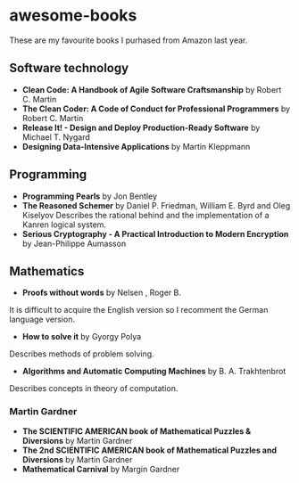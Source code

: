 # awesome-books

These are my favourite books I purhased from Amazon last year.

## Software technology

- **Clean Code: A Handbook of Agile Software Craftsmanship** by Robert C. Martin
- **The Clean Coder: A Code of Conduct for Professional Programmers** by Robert C. Martin
- **Release It! - Design and Deploy Production-Ready Software** by Michael T. Nygard
- **Designing Data-Intensive Applications** by Martin Kleppmann

## Programming

- **Programming Pearls** by Jon Bentley
- **The Reasoned Schemer** by Daniel P. Friedman, William E. Byrd and Oleg Kiselyov
Describes the rational behind and the implementation of a Kanren logical system.
- **Serious Cryptography - A Practical Introduction to Modern Encryption** by Jean-Philippe Aumasson

## Mathematics

- **Proofs without words** by Nelsen , Roger B.

It is difficult to acquire the English version so I recomment the German language version.

- **How to solve it** by Gyorgy Polya

Describes methods of problem solving.

- **Algorithms and Automatic Computing Machines** by B. A. Trakhtenbrot

Describes concepts in theory of computation.

### Martin Gardner

- **The SCIENTIFIC AMERICAN book of Mathematical Puzzles & Diversions** by Martin Gardner
- **The 2nd SCIENTIFIC AMERICAN book of Mathematical Puzzles and Diversions** by Martin Gardner
- **Mathematical Carnival** by Margin Gardner

